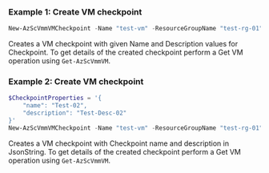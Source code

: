 ### Example 1: Create VM checkpoint
```powershell
New-AzScVmmVMCheckpoint -Name "test-vm" -ResourceGroupName "test-rg-01" -CheckpointName "Test-01" -CheckpointDescription "Test-Desc-01"
```

Creates a VM checkpoint with given Name and Description values for Checkpoint. To get details of the created checkpoint perform a Get VM operation using `Get-AzScVmmVM`.

### Example 2: Create VM checkpoint
```powershell
$CheckpointProperties = '{
    "name": "Test-02",
    "description": "Test-Desc-02"
}'
New-AzScVmmVMCheckpoint -Name "test-vm" -ResourceGroupName "test-rg-01" -JsonString $CheckpointProperties
```

Creates a VM checkpoint with Checkpoint name and description in JsonString. To get details of the created checkpoint perform a Get VM operation using `Get-AzScVmmVM`.
